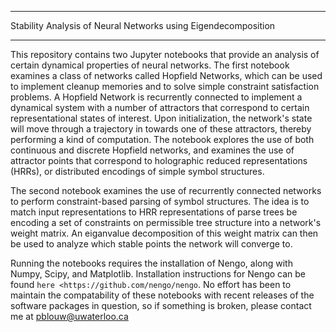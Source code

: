 **************************************************************
Stability Analysis of Neural Networks using Eigendecomposition
**************************************************************

This repository contains two Jupyter notebooks that provide an analysis of certain dynamical properties of neural networks. The first notebook examines a class of networks called Hopfield Networks, which can be used to implement cleanup memories and to solve simple constraint satisfaction problems. A Hopfield Network is recurrently connected to implement a dynamical system with a number of attractors that correspond to certain representational states of interest. Upon initialization, the network's state will move through a trajectory in  towards one of these attractors, thereby performing a kind of computation. The notebook explores the use of both continuous and discrete Hopfield networks, and examines the use of attractor points that correspond to holographic reduced representations (HRRs), or distributed encodings of simple symbol structures. 

The second notebook examines the use of recurrently connected networks to perform constraint-based parsing of symbol structures. The idea is to match input representations to HRR representations of parse trees be encoding a set of constraints on permissible tree structure into a network's weight matrix. An eiganvalue decomposition of this weight matrix can then be used to analyze which stable points the network will converge to. 

Running the notebooks requires the installation of Nengo, along with Numpy, Scipy, and Matplotlib. Installation instructions for Nengo can be found `here <https://github.com/nengo/nengo`. No effort has been to maintain the compatability of these notebooks with recent releases of the software packages in question, so if something is broken, please contact me at pblouw@uwaterloo.ca 